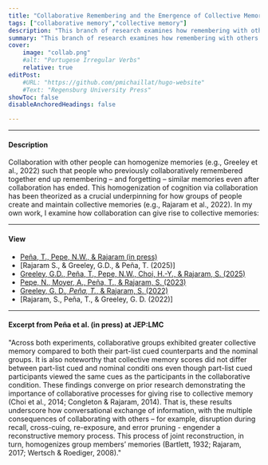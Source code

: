 ```yaml
---
title: "Collaborative Remembering and the Emergence of Collective Memory" 
tags: ["collaborative memory","collective memory"]
description: "This branch of research examines how remembering with others shapes human memory and gives rise to collective memories."
summary: "This branch of research examines how remembering with others shapes human memory and gives rise to collective memories."
cover:
    image: "collab.png"
    #alt: "Portugese Irregular Verbs"
    relative: true
editPost:
    #URL: "https://github.com/pmichaillat/hugo-website"
    #Text: "Regensburg University Press"
showToc: false
disableAnchoredHeadings: false

---
```


---

#### Description

Collaboration with other people can homogenize memories (e.g., Greeley et al., 2022) such that people who previously collaboratively remembered together end up remembering – and forgetting – similar memories even after collaboration has ended. This homogenization of cognition via collaboration has been theorized as a crucial underpinning for how groups of people create and maintain collective memories (e.g., Rajaram et al., 2022). In my own work, I examine how collaboration can give rise to collective memories:

---

#### View

+ [Peña, T., Pepe, N.W., & Rajaram (in press)](pena-et-al-in-press.pdf)
+ [Rajaram S., & Greeley, G.D., & Peña, T. (2025)]
+ [Greeley, G.D., Peña, T., Pepe, N.W., Choi, H.-Y., & Rajaram, S. (2025)](greeley_et_al_cjep.pdf)
+ [Pepe, N., Moyer, A., Peña, T., & Rajaram, S. (2023)](Pepe-et-al.-2023.pdf)
+ [Greeley, G. D.*, Peña, T.*, & Rajaram, S. (2022)](greeley-et-al-2022.pdf)
+ [Rajaram, S., Peña, T., & Greeley, G. D. (2022)]

---

#### Excerpt from Peña et al. (in press) at JEP:LMC

"Across both experiments, collaborative groups exhibited greater collective memory compared to both their part-list cued counterparts and the nominal groups. It is also noteworthy that collective memory scores did not differ between part-list cued and nominal conditi ons even though part-list cued participants viewed the same cues as the participants in the collaborative condition. These findings converge on prior research demonstrating the importance of collaborative processes for giving rise to collective memory (Choi et al., 2014; Congleton & Rajaram, 2014). That is, these results underscore how conversational exchange of information, with the multiple consequences of collaborating with others – for example, disruption during recall, cross-cuing, re-exposure, and error pruning - engender a reconstructive memory process. This process of joint reconstruction, in turn, homogenizes group members’ memories (Bartlett, 1932; Rajaram, 2017; Wertsch & Roediger, 2008)."
```